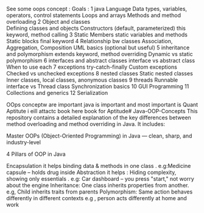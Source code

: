 See some oops concept :
              Goals : 
              1 java Language 
                              Data types, variables, operators, control statements
                              Loops and arrays
                              Methods and method overloading
              2 Object and classes  
                            Defining classes and objects
                            Constructors (default, parameterized)
                            this keyword, method calling
              3 Static Members 
                            static variables and methods
                             Static blocks
                            final keyword
              4 Relationship bw classes 
                              Association, Aggregation, Composition
                              UML basics (optional but useful)
              5 inheritance and polymorphism 
                              extends keyword, method overriding
                              Dynamic vs static polymorphism
              6 interfaces and abstract classes 
                              interface vs abstract class
                              When to use each
              7 exceptions 
                                try-catch-finally
                                Custom exceptions
                                Checked vs unchecked exceptions
              8 nested classes 
                                Static nested classes
                                Inner classes, local classes, anonymous classes
              9 threads
                                Runnable interface vs Thread class
                                Synchronization basics
              10 GUI Programming 
              11 Collections and generics
              12 Serialization 
              
OOps conceptw are important 
java is important and most important is Quant Aptitute i eill attactc book here book for Aptitude# Java-OOP-Concepts
This repository contains a detailed explanation of the key differences between method overloading and method overriding in Java. It includes:

Master OOPs (Object-Oriented Programming) in Java — clean, sharp, and industry-level


4 Pillars of OOP in Java

Encapsulation  it helps	binding data & methods in one class	 . e.g:Medicine capsule – holds drug inside
Abstraction  it helps		: Hiding complexity, showing only essentials	. e.g: Car dashboard – you press "start," not worry about the engine
Inheritance: One class inherits properties from another.  e.g, 	Child inherits traits from parents
Polymorphism: Same action behaves differently in different contexts	e.g , person acts differently at home and work





